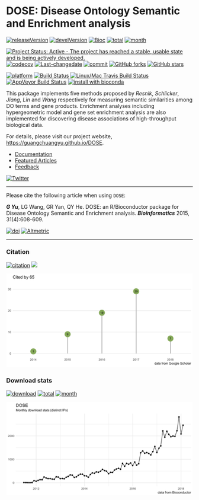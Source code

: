 DOSE: Disease Ontology Semantic and Enrichment analysis
=======================================================

[![releaseVersion](https://img.shields.io/badge/release%20version-3.4.0-green.svg?style=flat)](https://bioconductor.org/packages/DOSE) [![develVersion](https://img.shields.io/badge/devel%20version-3.5.1-green.svg?style=flat)](https://github.com/guangchuangyu/DOSE) [![Bioc](http://www.bioconductor.org/shields/years-in-bioc/DOSE.svg)](https://www.bioconductor.org/packages/devel/bioc/html/DOSE.html#since) [![total](https://img.shields.io/badge/downloads-61294/total-blue.svg?style=flat)](https://bioconductor.org/packages/stats/bioc/DOSE) [![month](https://img.shields.io/badge/downloads-2457/month-blue.svg?style=flat)](https://bioconductor.org/packages/stats/bioc/DOSE)

[![Project Status: Active - The project has reached a stable, usable state and is being actively developed.](http://www.repostatus.org/badges/latest/active.svg)](http://www.repostatus.org/#active) [![codecov](https://codecov.io/gh/GuangchuangYu/DOSE/branch/master/graph/badge.svg)](https://codecov.io/gh/GuangchuangYu/DOSE/) [![Last-changedate](https://img.shields.io/badge/last%20change-2018--02--23-green.svg)](https://github.com/GuangchuangYu/DOSE/commits/master) [![commit](http://www.bioconductor.org/shields/commits/bioc/DOSE.svg)](https://www.bioconductor.org/packages/devel/bioc/html/DOSE.html#svn_source) [![GitHub forks](https://img.shields.io/github/forks/GuangchuangYu/DOSE.svg)](https://github.com/GuangchuangYu/DOSE/network) [![GitHub stars](https://img.shields.io/github/stars/GuangchuangYu/DOSE.svg)](https://github.com/GuangchuangYu/DOSE/stargazers)

[![platform](http://www.bioconductor.org/shields/availability/devel/DOSE.svg)](https://www.bioconductor.org/packages/devel/bioc/html/DOSE.html#archives) [![Build Status](http://www.bioconductor.org/shields/build/devel/bioc/DOSE.svg)](https://bioconductor.org/checkResults/devel/bioc-LATEST/DOSE/) [![Linux/Mac Travis Build Status](https://img.shields.io/travis/GuangchuangYu/DOSE/master.svg?label=Mac%20OSX%20%26%20Linux)](https://travis-ci.org/GuangchuangYu/DOSE) [![AppVeyor Build Status](https://img.shields.io/appveyor/ci/Guangchuangyu/DOSE/master.svg?label=Windows)](https://ci.appveyor.com/project/GuangchuangYu/DOSE) [![install with bioconda](https://img.shields.io/badge/install%20with-bioconda-green.svg?style=flat)](http://bioconda.github.io/recipes/bioconductor-dose/README.html)

This package implements five methods proposed by *Resnik*, *Schlicker*, *Jiang*, *Lin* and *Wang* respectively for measuring semantic similarities among DO terms and gene products. Enrichment analyses including hypergeometric model and gene set enrichment analysis are also implemented for discovering disease associations of high-throughput biological data.

For details, please visit our project website, <https://guangchuangyu.github.io/DOSE>.

-   [Documentation](https://guangchuangyu.github.io/DOSE/documentation/)
-   [Featured Articles](https://guangchuangyu.github.io/DOSE/featuredArticles/)
-   [Feedback](https://guangchuangyu.github.io/DOSE/#feedback)

[![Twitter](https://img.shields.io/twitter/url/https/github.com/GuangchuangYu/DOSE.svg?style=social)](https://twitter.com/intent/tweet?hashtags=DOSE&url=http://bioinformatics.oxfordjournals.org/content/31/4/608)

------------------------------------------------------------------------

Please cite the following article when using `DOSE`:

***G Yu***, LG Wang, GR Yan, QY He. DOSE: an R/Bioconductor package for Disease Ontology Semantic and Enrichment analysis. ***Bioinformatics*** 2015, 31(4):608-609.

[![doi](https://img.shields.io/badge/doi-10.1093/bioinformatics/btu684-green.svg?style=flat)](http://dx.doi.org/10.1093/bioinformatics/btu684) [![Altmetric](https://img.shields.io/badge/Altmetric-26-green.svg?style=flat)](https://www.altmetric.com/details/2788597)

------------------------------------------------------------------------

### Citation

[![citation](https://img.shields.io/badge/cited%20by-65-green.svg?style=flat)](https://scholar.google.com.hk/scholar?oi=bibs&hl=en&cites=16627502277303919270) ![](https://img.shields.io/badge/ESI-Highly%20Cited%20Paper-green.svg?style=flat)

<img src="docs/images/citation.png" width="890"/>

### Download stats

[![download](http://www.bioconductor.org/shields/downloads/DOSE.svg)](https://bioconductor.org/packages/stats/bioc/DOSE) [![total](https://img.shields.io/badge/downloads-61294/total-blue.svg?style=flat)](https://bioconductor.org/packages/stats/bioc/DOSE) [![month](https://img.shields.io/badge/downloads-2457/month-blue.svg?style=flat)](https://bioconductor.org/packages/stats/bioc/DOSE)

<img src="docs/images/dlstats.png" width="890"/>
